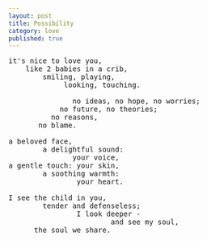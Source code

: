 ```yaml
---
layout: post
title: Possibility
category: love
published: true
---
```


<pre class="whitespaced-text">
it's nice to love you,
    like 2 babies in a crib,
        smiling, playing,
             looking, touching.

               no ideas, no hope, no worries;
            no future, no theories;
          no reasons,
       no blame.

a beloved face,
        a delightful sound:
               your voice,
a gentle touch: your skin,
        a soothing warmth:
                your heart.

I see the child in you,
        tender and defenseless;
                I look deeper -
                        and see my soul, 
      the soul we share.
</pre>